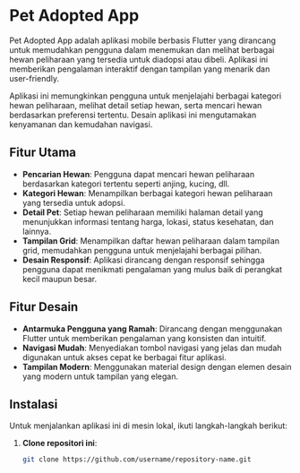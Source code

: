 # Pet Adopted App

Pet Adopted App adalah aplikasi mobile berbasis Flutter yang dirancang untuk memudahkan pengguna dalam menemukan dan melihat berbagai hewan peliharaan yang tersedia untuk diadopsi atau dibeli. Aplikasi ini memberikan pengalaman interaktif dengan tampilan yang menarik dan user-friendly.

Aplikasi ini memungkinkan pengguna untuk menjelajahi berbagai kategori hewan peliharaan, melihat detail setiap hewan, serta mencari hewan berdasarkan preferensi tertentu. Desain aplikasi ini mengutamakan kenyamanan dan kemudahan navigasi.

## Fitur Utama

- **Pencarian Hewan**: Pengguna dapat mencari hewan peliharaan berdasarkan kategori tertentu seperti anjing, kucing, dll.
- **Kategori Hewan**: Menampilkan berbagai kategori hewan peliharaan yang tersedia untuk adopsi.
- **Detail Pet**: Setiap hewan peliharaan memiliki halaman detail yang menunjukkan informasi tentang harga, lokasi, status kesehatan, dan lainnya.
- **Tampilan Grid**: Menampilkan daftar hewan peliharaan dalam tampilan grid, memudahkan pengguna untuk menjelajahi berbagai pilihan.
- **Desain Responsif**: Aplikasi dirancang dengan responsif sehingga pengguna dapat menikmati pengalaman yang mulus baik di perangkat kecil maupun besar.

## Fitur Desain

- **Antarmuka Pengguna yang Ramah**: Dirancang dengan menggunakan Flutter untuk memberikan pengalaman yang konsisten dan intuitif.
- **Navigasi Mudah**: Menyediakan tombol navigasi yang jelas dan mudah digunakan untuk akses cepat ke berbagai fitur aplikasi.
- **Tampilan Modern**: Menggunakan material design dengan elemen desain yang modern untuk tampilan yang elegan.

## Instalasi

Untuk menjalankan aplikasi ini di mesin lokal, ikuti langkah-langkah berikut:

1. **Clone repositori ini**:
   ```bash
   git clone https://github.com/username/repository-name.git
